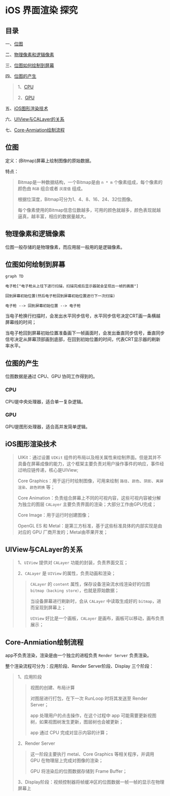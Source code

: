 # iOS 界面渲染 探究

## 目录

一、[位图](#位图)

二、[物理像素和逻辑像素](#物理像素和逻辑像素)

三、[位图如何绘制到屏幕](#位图如何绘制到屏幕)

四、[位图的产生](#位图的产生)

> 1、[CPU](#CPU)
> 
> 2、[GPU](#GPU)

五、[iOS图形渲染技术](#iOS图形渲染技术)

六、[UIView与CALayer的关系](#UIView与CALayer的关系)

七、[Core-Anmiation绘制流程](#Core-Anmiation绘制流程)

## 位图

定义：(Bitmap)屏幕上绘制图像的原始数据。

特点：

> Bitmap是一种数据结构，一个Bitmap是由 `n * m` 个像素组成，每个像素的颜色由 `RGB` 组合或者 `灰度值` 组成。
> 
> 根据位深度，Bitmap可分为1、4、8、16、24、32位图像。
> 
> 每个像素使用的Bitmap信息位数越多，可用的颜色就越多，颜色表现就越逼真，越丰富，相应的数据量越大。

## 物理像素和逻辑像素

位图一般存储的是物理像素，而应用层一般用的是逻辑像素。

## 位图如何绘制到屏幕

```mermaid
graph TD

电子枪["电子枪从上往下逐行扫描，扫描完成后显示器就会呈现出一帧的画面"]

回到屏幕初始位置(然后电子枪回到屏幕初始位置进行下一次扫描)

电子枪 --> 回到屏幕初始位置 --> 电子枪

```
当电子枪换行扫描时，会发出水平同步信号，水平同步信号决定CRT画一条横越屏幕线的时间；

当电子枪回到屏幕初始位置准备画下一帧画面时，会发出垂直同步信号，垂直同步信号决定从屏幕顶部画到底部，在回到初始位置的时间，代表CRT显示器的刷新率水平。

## 位图的产生

位图数据是通过 CPU、GPU 协同工作得到的。

### CPU

CPU是中央处理器，适合单一复杂逻辑。

### GPU

GPU是图形处理器，适合高并发简单逻辑。

## iOS图形渲染技术

> UIKit：通过设置 `UIKit` 组件的布局以及相关属性来绘制界面。但是其并不具备在屏幕成像的能力，这个框架主要负责对用户操作事件的响应，事件经过响应链传递，核心是UIView;
> 
> Core Graphics：用于运行时绘制图像，可用来绘制 `路径`、`颜色`、`阴影`、`离屏渲染`、`颜色转换` 等；
> 
> Core Animation：负责组合屏幕上不同的可视内容，这些可视内容被分解为独立的图层 `CALayer` 主要负责界面的渲染；大部分工作由GPU完成；
>  
> Core Image：用于运行时创建图像；
> 
> OpenGL ES 和 Metal：是第三方标准，基于这些标准具体的内部实现是由对应的 GPU 厂商开发的；Metal由苹果开发；

## UIView与CALayer的关系

> 1、`UIView` 提供对 `CALayer` 功能的封装，负责界面交互；
>
> 2、`CALayer` 是 `UIView` 的属性，负责动画和渲染；
> 
>> `CALayer` 的 `content` 属性，保存设备渲染流水线渲染好的位图 `bitmap（backing store）`，也就是原始数据；
>> 
>> 当设备屏幕进行刷新时，会从 `CALayer` 中读取生成好的 `bitmap`，进而呈现到屏幕上；
>> 
>> `UIView` 好比是一个画板，`CALayer` 是画布，画板可以移动，画布负责展示；

## Core-Anmiation绘制流程

app不负责渲染，渲染是由一个独立的进程负责 `Render Server` 负责渲染。

整个渲染流程可分为：应用阶段、Render Server阶段、Display 三个阶段：

> 1、应用阶段
> 
>> 视图的创建、布局计算
>> 
>> 对图层进行打包，在下一次 RunLoop 时将其发送至  Render Server；
>> 
>> app 处理用户的点击操作，在这个过程中 app 可能需要更新视图树，如果视图树发生更新，图层树也会被更新；
>> 
>> app 通过 CPU 完成对显示内容的计算；
>> 
> 2、Render Server 
> 
>> 这一阶段主要执行 metal、Core Graphics 等相关程序，并调用 GPU 在物理层上完成对图像的渲染；
>> 
>> GPU 将渲染后的位图数据存储到 Frame Buffer；
>> 
> 3、Display阶段：视频控制器将帧缓冲区的位图数据一帧一帧的显示在物理屏幕上



